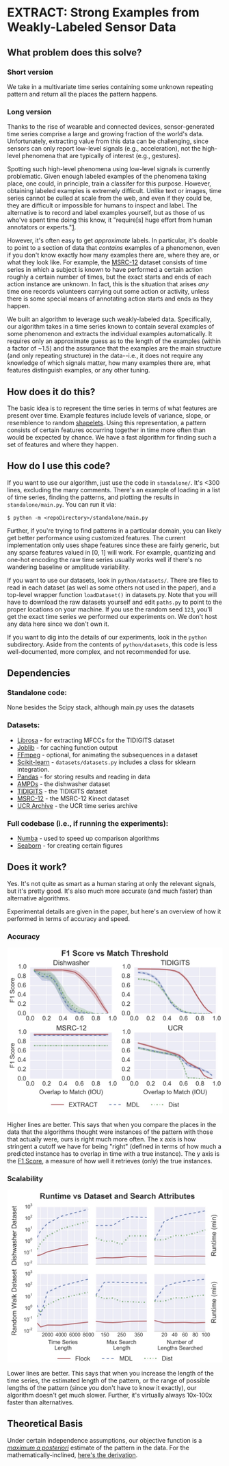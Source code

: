 
# EXTRACT: Strong Examples from Weakly-Labeled Sensor Data

## What problem does this solve?

### Short version

We take in a multivariate time series containing some unknown repeating pattern and return all the places the pattern happens.

### Long version

Thanks to the rise of wearable and connected devices, sensor-generated time series comprise a large and growing fraction of the world's data. Unfortunately, extracting value from this data can be challenging, since sensors can only report low-level signals (e.g., acceleration), not the high-level phenomena that are typically of interest (e.g., gestures).

Spotting such high-level phenomena using low-level signals is currently problematic. Given enough labeled examples of the phenomena taking place, one could, in principle, train a classifer for this purpose. However, obtaining labeled examples is extremely difficult. Unlike text or images, time series cannot be culled at scale from the web, and even if they could be, they are difficult or impossible for humans to inspect and label. The alternative is to record and label examples yourself, but as those of us who've spent time doing this know, it "require[s] huge effort from human annotators or experts."[1](http://users.ece.cmu.edu/~hengtzec/papers/MobiSys13_NuActiv_Cheng_CMU.pdf).

However, it's often easy to get *approximate* labels. In particular, it's doable to point to a section of data that *contains* examples of a phenomenon, even if you don't know exactly how many examples there are, where they are, or what they look like. For example, the [MSRC-12](http://research.microsoft.com/en-us/um/cambridge/projects/msrc12/) dataset consists of time series in which a subject is known to have performed a certain action roughly a certain number of times, but the exact starts and ends of each action instance are unknown. In fact, this is the situation that arises *any* time one records volunteers carrying out some action or activity, unless there is some special means of annotating action starts and ends as they happen.

We built an algorithm to leverage such weakly-labeled data. Specifically, our algorithm takes in a time series known to contain several examples of some phenomenon and extracts the individual examples automatically. It requires only an approximate guess as to the length of the examples (within a factor of ~1.5) and the assurance that the examples are the main structure (and only repeating structure) in the data--i.e., it does not require any knowledge of which signals matter, how many examples there are, what features distinguish examples, or any other tuning.

## How does it do this?

The basic idea is to represent the time series in terms of what features are present over time. Example features include levels of variance, slope, or resemblence to random [shapelets](http://alumni.cs.ucr.edu/~lexiangy/Shapelet/kdd2009shapelet.pdf). Using this representation, a pattern consists of certain features occurring together in time more often than would be expected by chance. We have a fast algorithm for finding such a set of features and where they happen.

## How do I use this code?

If you want to use our algorithm, just use the code in `standalone/`. It's <300 lines, excluding the many comments. There's an example of loading in a list of time series, finding the patterns, and plotting the results in `standalone/main.py`. You can run it via:
```
$ python -m <repoDirectory>/standalone/main.py
```
Further, if you're trying to find patterns in a particular domain, you can likely get better performance using customized features. The current implementation only uses shape features since these are fairly generic, but any sparse features valued in [0, 1] will work. For example, quantizing and one-hot encoding the raw time series usually works well if there's no wandering baseline or amplitude variability.

If you want to use our datasets, look in `python/datasets/`. There are files to read in each dataset (as well as some others not used in the paper), and a top-level wrapper function `loadDataset()` in datasets.py. Note that you will have to download the raw datasets yourself and edit `paths.py` to point to the proper locations on your machine. If you use the random seed `123`, you'll get the exact time series we performed our experiments on. We don't host any data here since we don't own it.

If you want to dig into the details of our experiments, look in the `python` subdirectory. Aside from the contents of `python/datasets`, this code is less well-documented, more complex, and not recommended for use.

## Dependencies

### Standalone code:
None besides the Scipy stack, although main.py uses the datasets

### Datasets:
- [Librosa](https://github.com/bmcfee/librosa) - for extracting MFCCs for the TIDIGITS dataset
- [Joblib](https://github.com/joblib/joblib) - for caching function output
- [FFmpeg](http://www.ffmpeg.org) - optional, for animating the subsequences in a dataset
- [Scikit-learn](https://github.com/scikit-learn/scikit-learn) - `datasets/datasets.py` includes a class for sklearn integration.
- [Pandas](http://pandas.pydata.org) - for storing results and reading in data
- [AMPDs](http://ampds.org) - the dishwasher dataset
- [TIDIGITS](https://catalog.ldc.upenn.edu/LDC93S10) - the TIDIGITS dataset
- [MSRC-12](http://research.microsoft.com/en-us/um/cambridge/projects/msrc12/) - the MSRC-12 Kinect dataset
- [UCR Archive](http://www.cs.ucr.edu/~eamonn/time_series_data/) - the UCR time series archive

### Full codebase (i.e., if running the experiments):
- [Numba](https://github.com/numba/numba) - used to speed up comparison algorithms
- [Seaborn](https://github.com/mwaskom/seaborn) - for creating certain figures

## Does it work?

Yes. It's not quite as smart as a human staring at only the relevant signals, but it's pretty good. It's also much more accurate (and much faster) than alternative algorithms.

Experimental details are given in the paper, but here's an overview of how it performed in terms of accuracy and speed.

### Accuracy

![AccuracyResults](/figs/web/accuracy.jpg?raw=true)

Higher lines are better. This says that when you compare the places in the data that the algorithms thought were instances of the pattern with those that actually were, ours is right much more often. The x axis is how stringent a cutoff we have for being "right" (defined in terms of how much a predicted instance has to overlap in time with a true instance). The y axis is the [F1 Score](https://en.wikipedia.org/wiki/F1_score), a measure of how well it retrieves (only) the true instances.

### Scalability

![ScalabilityResults](/figs/web/scalability.jpg?raw=true)

Lower lines are better. This says that when you increase the length of the time series, the estimated length of the pattern, or the range of possible lengths of the pattern (since you don't have to know it exactly), our algorithm doesn't get much slower. Further, it's virtually always 10x-100x faster than alternatives.

## Theoretical Basis

Under certain independence assumptions, our objective function is a [*maximum a posteriori*](https://en.wikipedia.org/wiki/Maximum_a_posteriori_estimation) estimate of the pattern in the data. For the mathematically-inclined, [here's the derivation](/figs/web/extract-math.pdf?raw=true).

